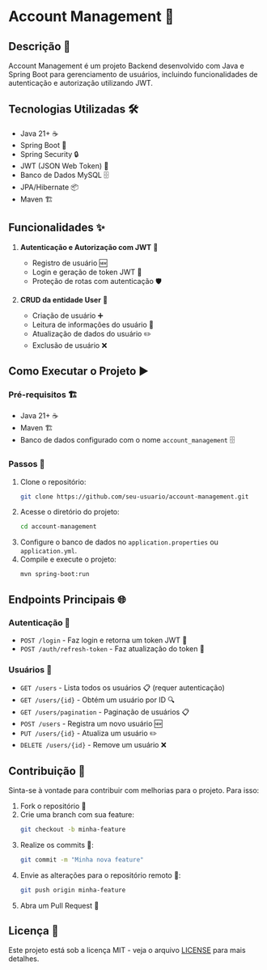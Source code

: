 # Account Management 🚀

## Descrição 📝
Account Management é um projeto Backend desenvolvido com Java e Spring Boot para gerenciamento de usuários, incluindo funcionalidades de autenticação e autorização utilizando JWT.

## Tecnologias Utilizadas 🛠️
- Java 21+ ☕
- Spring Boot 🌱
- Spring Security 🔒
- JWT (JSON Web Token) 🔑
- Banco de Dados MySQL 🗄️
- JPA/Hibernate 📦
- Maven 🏗️

## Funcionalidades ✨
1. **Autenticação e Autorização com JWT** 🔐
   - Registro de usuário 🆕
   - Login e geração de token JWT 🔑
   - Proteção de rotas com autenticação 🛡️
   
2. **CRUD da entidade User** 👤
   - Criação de usuário ➕
   - Leitura de informações do usuário 📖
   - Atualização de dados do usuário ✏️
   - Exclusão de usuário ❌

## Como Executar o Projeto ▶️
### Pré-requisitos 🏗️
- Java 21+ ☕
- Maven 🏗️
- Banco de dados configurado com o nome `account_management` 🗄️

### Passos 📌
1. Clone o repositório:
   ```sh
   git clone https://github.com/seu-usuario/account-management.git
   ```
2. Acesse o diretório do projeto:
   ```sh
   cd account-management
   ```
3. Configure o banco de dados no `application.properties` ou `application.yml`.
4. Compile e execute o projeto:
   ```sh
   mvn spring-boot:run
   ```

## Endpoints Principais 🌐
### Autenticação 🔑
- `POST /login` - Faz login e retorna um token JWT 🔑
- `POST /auth/refresh-token` - Faz atualização do token 🔑

### Usuários 👤
- `GET /users` - Lista todos os usuários 📋 (requer autenticação)
- `GET /users/{id}` - Obtém um usuário por ID 🔍
- `GET /users/pagination` - Paginação de usuários 📋
- `POST /users` - Registra um novo usuário 🆕
- `PUT /users/{id}` - Atualiza um usuário ✏️
- `DELETE /users/{id}` - Remove um usuário ❌

## Contribuição 🤝
Sinta-se à vontade para contribuir com melhorias para o projeto. Para isso:
1. Fork o repositório 🍴
2. Crie uma branch com sua feature:
   ```sh
   git checkout -b minha-feature
   ```
3. Realize os commits 📝:
   ```sh
   git commit -m "Minha nova feature"
   ```
4. Envie as alterações para o repositório remoto 🚀:
   ```sh
   git push origin minha-feature
   ```
5. Abra um Pull Request 🔄

## Licença 📜
Este projeto está sob a licença MIT - veja o arquivo [LICENSE](LICENSE) para mais detalhes.

